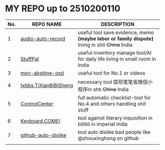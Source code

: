 # MY REPO up to 2510200110
|No.| REPO NAME | DESCRIPTION | 
|------|------|------|
|1|[audio-auto-record](https://github.com/whether1/audio-auto-record) |useful tool save evidence, memo **(maybe labor or family dispute)**  living in shit ~~China~~ India |
|2| [StuffPal](https://github.com/whether1/StuffPal)  | useful inventory manage tool/AI for daily life living in small room in India| 
|3| [mpv-abstime-osd](https://github.com/whether1/mpv-abstime-osd)    | useful tool for No.1 or videos |
|4| [txbbs,TiXianBiBiSheng](https://github.com/whether1/txbbs-WxMiniProgramScript)  | necessary tool 提现笔笔省微信小程序in shti ~~China~~ India| 
|5| [ControlCenter](https://github.com/whether1/ControlCenter) | full automatic checklist-tool  for No.4 and others handling shit stuff  |
|6| [Keyboard,COME!](https://github.com/whether1/Keyboard-COME)| tool against literary inquisition in bilibli in imperial India|
|7|  [github-auto-dislike](https://github.com/whether1/github-auto-dislike) | tool auto dislike bad people like @zhouxinghong on github |
||   |  |
